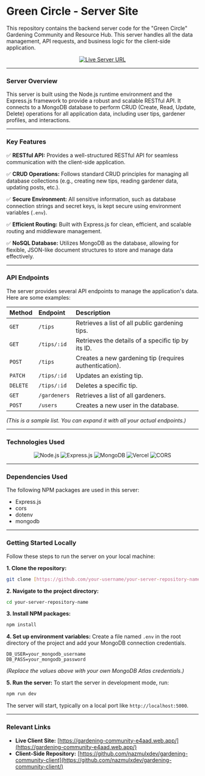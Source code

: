 # Green Circle - Server Site

This repository contains the backend server code for the "Green Circle" Gardening Community and Resource Hub. This server handles all the data management, API requests, and business logic for the client-side application.

<div align="center">

[![Live Server URL](https://img.shields.io/badge/Live_API-final--gerdaning--server.vercel.app-blueviolet?style=for-the-badge)](https://final-gerdaning-server.vercel.app/)

</div>

---

### **Server Overview**

This server is built using the Node.js runtime environment and the Express.js framework to provide a robust and scalable RESTful API. It connects to a MongoDB database to perform CRUD (Create, Read, Update, Delete) operations for all application data, including user tips, gardener profiles, and interactions.

---

### **Key Features**

✅ **RESTful API:** Provides a well-structured RESTful API for seamless communication with the client-side application.

✅ **CRUD Operations:** Follows standard CRUD principles for managing all database collections (e.g., creating new tips, reading gardener data, updating posts, etc.).

✅ **Secure Environment:** All sensitive information, such as database connection strings and secret keys, is kept secure using environment variables (`.env`).

✅ **Efficient Routing:** Built with Express.js for clean, efficient, and scalable routing and middleware management.

✅ **NoSQL Database:** Utilizes MongoDB as the database, allowing for flexible, JSON-like document structures to store and manage data effectively.

---

### **API Endpoints**

The server provides several API endpoints to manage the application's data. Here are some examples:

| Method   | Endpoint     | Description                                            |
| :------- | :----------- | :----------------------------------------------------- |
| `GET`    | `/tips`      | Retrieves a list of all public gardening tips.         |
| `GET`    | `/tips/:id`  | Retrieves the details of a specific tip by its ID.     |
| `POST`   | `/tips`      | Creates a new gardening tip (requires authentication). |
| `PATCH`  | `/tips/:id`  | Updates an existing tip.                               |
| `DELETE` | `/tips/:id`  | Deletes a specific tip.                                |
| `GET`    | `/gardeners` | Retrieves a list of all gardeners.                     |
| `POST`   | `/users`     | Creates a new user in the database.                    |

_(This is a sample list. You can expand it with all your actual endpoints.)_

---

### **Technologies Used**

<p align="center">
  <img src="https://img.shields.io/badge/Node.js-339933?style=for-the-badge&logo=nodedotjs&logoColor=white" alt="Node.js" />
  <img src="https://img.shields.io/badge/Express.js-000000?style=for-the-badge&logo=express&logoColor=white" alt="Express.js" />
  <img src="https://img.shields.io/badge/MongoDB-47A248?style=for-the-badge&logo=mongodb&logoColor=white" alt="MongoDB" />
  <img src="https://img.shields.io/badge/Vercel-000000?style=for-the-badge&logo=vercel&logoColor=white" alt="Vercel" />
  <img src="https://img.shields.io/badge/CORS-FB6D40?style=for-the-badge" alt="CORS" />
</p>

---

### **Dependencies Used**

The following NPM packages are used in this server:

- Express.js
- cors
- dotenv
- mongodb

---

### **Getting Started Locally**

Follow these steps to run the server on your local machine:

**1. Clone the repository:**

```bash
git clone [https://github.com/your-username/your-server-repository-name.git](https://github.com/your-username/your-server-repository-name.git)
```

**2. Navigate to the project directory:**

```bash
cd your-server-repository-name
```

**3. Install NPM packages:**

```bash
npm install
```

**4. Set up environment variables:**
Create a file named `.env` in the root directory of the project and add your MongoDB connection credentials.

```.env
DB_USER=your_mongodb_username
DB_PASS=your_mongodb_password
```

_(Replace the values above with your own MongoDB Atlas credentials.)_

**5. Run the server:**
To start the server in development mode, run:

```bash
npm run dev
```

The server will start, typically on a local port like `http://localhost:5000`.

---

### **Relevant Links**

- **Live Client Site:** [https://gardening-community-e4aad.web.app/](https://gardening-community-e4aad.web.app/)
- **Client-Side Repository:** [https://github.com/nazmulxdev/gardening-community-client](https://github.com/nazmulxdev/gardening-community-client/)
